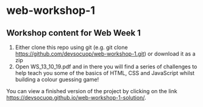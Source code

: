 # web-workshop-1
Workshop content for Web Week 1
----------------------------------
1. Either clone this repo using git (e.g. git clone https://github.com/devsocuop/web-workshop-1.git) or download it as a zip 
2. Open WS_13_10_19.pdf and in there you will find a series of challenges to help teach you some of the basics of HTML, CSS and JavaScript whilst building a colour guessing game! 

You can view a finished version of the project by clicking on the link https://devsocuop.github.io/web-workshop-1-solution/.
